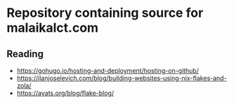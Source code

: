 # Repository containing source for malaikalct.com

## Reading

- https://gohugo.io/hosting-and-deployment/hosting-on-github/
- https://ilanjoselevich.com/blog/building-websites-using-nix-flakes-and-zola/
- https://ayats.org/blog/flake-blog/
